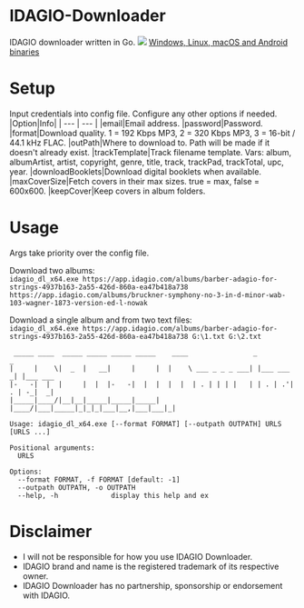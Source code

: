# IDAGIO-Downloader
IDAGIO downloader written in Go.
![](https://i.imgur.com/Lk0Ms3J.png)
[Windows, Linux, macOS and Android binaries](https://github.com/Sorrow446/IDAGIO-Downloader/releases)

# Setup
Input credentials into config file.
Configure any other options if needed.
|Option|Info|
| --- | --- |
|email|Email address.
|password|Password.
|format|Download quality. 1 = 192 Kbps MP3, 2 = 320 Kbps MP3, 3 = 16-bit / 44.1 kHz FLAC.
|outPath|Where to download to. Path will be made if it doesn't already exist.
|trackTemplate|Track filename template. Vars: album, albumArtist, artist, copyright, genre, title, track, trackPad, trackTotal, upc, year.
|downloadBooklets|Download digital booklets when available.
|maxCoverSize|Fetch covers in their max sizes. true = max, false = 600x600.
|keepCover|Keep covers in album folders.

# Usage
Args take priority over the config file.

Download two albums:   
`idagio_dl_x64.exe https://app.idagio.com/albums/barber-adagio-for-strings-4937b163-2a55-426d-860a-ea47b418a738 https://app.idagio.com/albums/bruckner-symphony-no-3-in-d-minor-wab-103-wagner-1873-version-ed-l-nowak`

Download a single album and from two text files:   
`idagio_dl_x64.exe https://app.idagio.com/albums/barber-adagio-for-strings-4937b163-2a55-426d-860a-ea47b418a738 G:\1.txt G:\2.txt`

```
 _____ ____  _____ _____ _____ _____    ____                _           _
|     |    \|  _  |   __|     |     |  |    \ ___ _ _ _ ___| |___ ___ _| |___ ___
|-   -|  |  |     |  |  |-   -|  |  |  |  |  | . | | | |   | | . | .'| . | -_|  _|
|_____|____/|__|__|_____|_____|_____|  |____/|___|_____|_|_|_|___|__,|___|___|_|

Usage: idagio_dl_x64.exe [--format FORMAT] [--outpath OUTPATH] URLS [URLS ...]

Positional arguments:
  URLS

Options:
  --format FORMAT, -f FORMAT [default: -1]
  --outpath OUTPATH, -o OUTPATH
  --help, -h             display this help and ex
  ```
  
# Disclaimer
- I will not be responsible for how you use IDAGIO Downloader.    
- IDAGIO brand and name is the registered trademark of its respective owner.    
- IDAGIO Downloader has no partnership, sponsorship or endorsement with IDAGIO.
